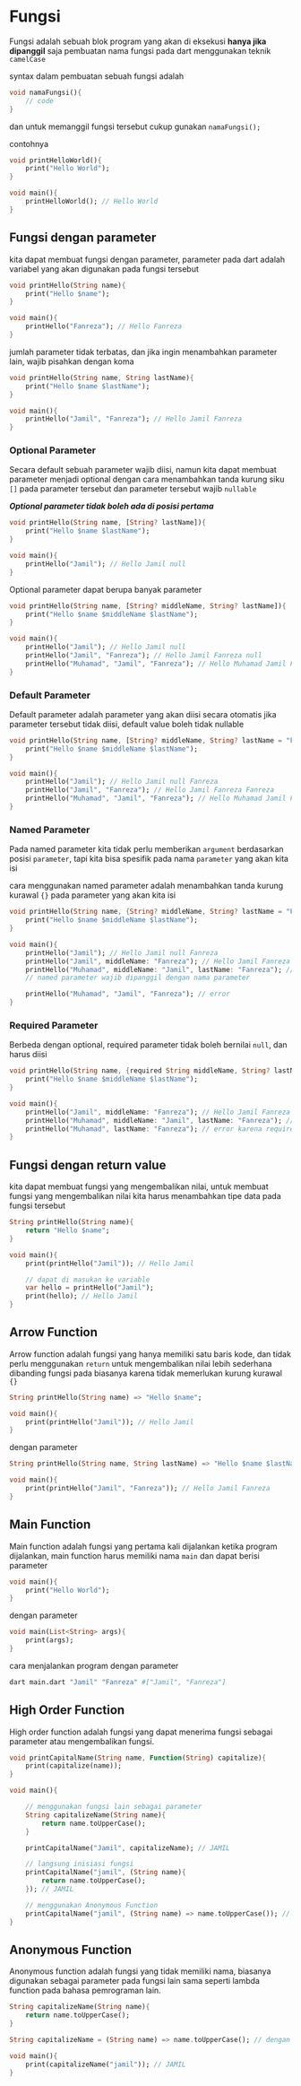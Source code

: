 # Fungsi

Fungsi adalah sebuah blok program yang akan di eksekusi **hanya jika dipanggil** saja
pembuatan nama fungsi pada dart menggunakan teknik `camelCase`

syntax dalam pembuatan sebuah fungsi adalah

```dart
void namaFungsi(){
    // code
}
```

dan untuk memanggil fungsi tersebut cukup gunakan `namaFungsi();`

contohnya

```dart
void printHelloWorld(){
    print("Hello World");
}

void main(){
    printHelloWorld(); // Hello World
}
```

## Fungsi dengan parameter

kita dapat membuat fungsi dengan parameter, parameter pada dart adalah variabel yang akan digunakan pada fungsi tersebut

```dart
void printHello(String name){
    print("Hello $name");
}

void main(){
    printHello("Fanreza"); // Hello Fanreza
}
```

jumlah parameter tidak terbatas, dan jika ingin menambahkan parameter lain, wajib pisahkan dengan koma

```dart
void printHello(String name, String lastName){
    print("Hello $name $lastName");
}

void main(){
    printHello("Jamil", "Fanreza"); // Hello Jamil Fanreza
}
```

### Optional Parameter

Secara default sebuah parameter wajib diisi, namun kita dapat membuat parameter menjadi optional dengan cara menambahkan tanda kurung siku `[]` pada parameter tersebut dan parameter tersebut wajib `nullable`

**_Optional parameter tidak boleh ada di posisi pertama_**

```dart
void printHello(String name, [String? lastName]){
    print("Hello $name $lastName");
}

void main(){
    printHello("Jamil"); // Hello Jamil null
}
```

Optional parameter dapat berupa banyak parameter

```dart
void printHello(String name, [String? middleName, String? lastName]){
    print("Hello $name $middleName $lastName");
}

void main(){
    printHello("Jamil"); // Hello Jamil null
    printHello("Jamil", "Fanreza"); // Hello Jamil Fanreza null
    printHello("Muhamad", "Jamil", "Fanreza"); // Hello Muhamad Jamil Fanreza
}
```

### Default Parameter

Default parameter adalah parameter yang akan diisi secara otomatis jika parameter tersebut tidak diisi, default value boleh tidak nullable

```dart
void printHello(String name, [String? middleName, String? lastName = "Fanreza"]){
    print("Hello $name $middleName $lastName");
}

void main(){
    printHello("Jamil"); // Hello Jamil null Fanreza
    printHello("Jamil", "Fanreza"); // Hello Jamil Fanreza Fanreza
    printHello("Muhamad", "Jamil", "Fanreza"); // Hello Muhamad Jamil Fanreza
}
```

### Named Parameter

Pada named parameter kita tidak perlu memberikan `argument` berdasarkan posisi `parameter`, tapi kita bisa spesifik pada nama `parameter` yang akan kita isi

cara menggunakan named parameter adalah menambahkan tanda kurung kurawal `{}` pada parameter yang akan kita isi

```dart
void printHello(String name, {String? middleName, String? lastName = "Fanreza"}){ // named parameter dapat di kombinasikan dengan default value
    print("Hello $name $middleName $lastName");
}

void main(){
    printHello("Jamil"); // Hello Jamil null Fanreza
    printHello("Jamil", middleName: "Fanreza"); // Hello Jamil Fanreza Fanreza
    printHello("Muhamad", middleName: "Jamil", lastName: "Fanreza"); // Hello Muhamad Jamil Fanreza
    // named parameter wajib dipanggil dengan nama parameter

    printHello("Muhamad", "Jamil", "Fanreza"); // error
}
```

### Required Parameter

Berbeda dengan optional, required parameter tidak boleh bernilai `null`, dan harus diisi

```dart
void printHello(String name, {required String middleName, String? lastName = "Fanreza"}){
    print("Hello $name $middleName $lastName");
}

void main(){
    printHello("Jamil", middleName: "Fanreza"); // Hello Jamil Fanreza Fanreza
    printHello("Muhamad", middleName: "Jamil", lastName: "Fanreza"); // Hello Muhamad Jamil Fanreza
    printHello("Muhamad", lastName: "Fanreza"); // error karena required parameter harus diisi
}
```

## Fungsi dengan return value

kita dapat membuat fungsi yang mengembalikan nilai, untuk membuat fungsi yang mengembalikan nilai kita harus menambahkan tipe data pada fungsi tersebut

```dart
String printHello(String name){
    return "Hello $name";
}

void main(){
    print(printHello("Jamil")); // Hello Jamil

    // dapat di masukan ke variable
    var hello = printHello("Jamil");
    print(hello); // Hello Jamil
}
```

## Arrow Function

Arrow function adalah fungsi yang hanya memiliki satu baris kode, dan tidak perlu menggunakan `return` untuk mengembalikan nilai
lebih sederhana dibanding fungsi pada biasanya karena tidak memerlukan kurung kurawal `{}`

```dart
String printHello(String name) => "Hello $name";

void main(){
    print(printHello("Jamil")); // Hello Jamil
}
```

dengan parameter

```dart
String printHello(String name, String lastName) => "Hello $name $lastName";

void main(){
    print(printHello("Jamil", "Fanreza")); // Hello Jamil Fanreza
}
```

## Main Function

Main function adalah fungsi yang pertama kali dijalankan ketika program dijalankan, main function harus memiliki nama `main` dan dapat berisi parameter

```dart
void main(){
    print("Hello World");
}
```

dengan parameter

```dart
void main(List<String> args){
    print(args);
}
```

cara menjalankan program dengan parameter

```bash
dart main.dart "Jamil" "Fanreza" #["Jamil", "Fanreza"]
```

## High Order Function

High order function adalah fungsi yang dapat menerima fungsi sebagai parameter atau mengembalikan fungsi.

```dart
void printCapitalName(String name, Function(String) capitalize){
    print(capitalize(name));
}

void main(){

    // menggunakan fungsi lain sebagai parameter
    String capitalizeName(String name){
        return name.toUpperCase();
    }

    printCapitalName("Jamil", capitalizeName); // JAMIL

    // langsung inisiasi fungsi
    printCapitalName("jamil", (String name){
        return name.toUpperCase();
    }); // JAMIL

    // menggunakan Anonymous Function
    printCapitalName("jamil", (String name) => name.toUpperCase()); // JAMIL
}
```

## Anonymous Function

Anonymous function adalah fungsi yang tidak memiliki nama, biasanya digunakan sebagai parameter pada fungsi lain
sama seperti lambda function pada bahasa pemrograman lain.

```dart
String capitalizeName(String name){
    return name.toUpperCase();
}

String capitalizeName = (String name) => name.toUpperCase(); // dengan arrow function

void main(){
    print(capitalizeName("jamil")); // JAMIL
}
```
